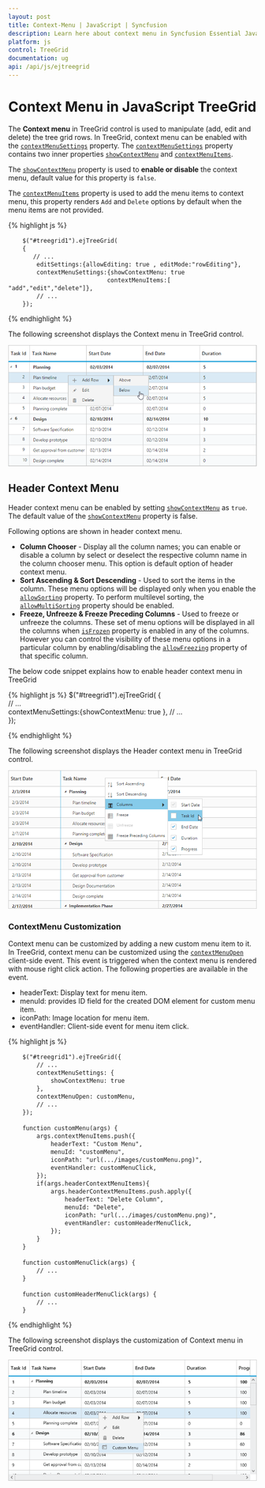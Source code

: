 ```yaml
---
layout: post
title: Context-Menu | JavaScript | Syncfusion
description: Learn here about context menu in Syncfusion Essential JavaScript TreeGrid Control, its elements, and more.
platform: js
control: TreeGrid
documentation: ug
api: /api/js/ejtreegrid
---
```


# Context Menu in JavaScript TreeGrid

The **Context menu** in TreeGrid control is used to manipulate (add, edit and delete) the tree grid rows. In TreeGrid, context menu can be enabled with the [`contextMenuSettings`](/api/js/ejtreegrid#members:contextmenusettings) property. The [`contextMenuSettings`](/api/js/ejtreegrid#members:contextmenusettings) property contains two inner properties [`showContextMenu`](/api/js/ejtreegrid#members:contextmenusettings-showcontextmenu "contextMenuSettings.showContextMenu") and [`contextMenuItems`](/api/js/ejtreegrid#members:contextmenusettings-contextmenuitems "contextMenuSettings.contextMenuItems").

The [`showContextMenu`](/api/js/ejtreegrid#members:contextmenusettings-showcontextmenu "contextMenuSettings.showContextMenu") property is used to **enable or disable** the context menu, default value for this property is `false`.

The [`contextMenuItems`](/api/js/ejtreegrid#members:contextmenusettings-contextmenuitems "contextMenuSettings.contextMenuItems") property is used to add the menu items to context menu, this property renders `Add` and `Delete` options by default when the menu items are not provided.

{% highlight js %}

        $("#treegrid1").ejTreeGrid(
        {   
           // ...     
            editSettings:{allowEditing: true , editMode:"rowEditing"},
            contextMenuSettings:{showContextMenu: true 
                                contextMenuItems:[ "add","edit","delete"]},
            // ...             
        });

{% endhighlight %}

The following screenshot displays the Context menu in TreeGrid control.

![Context Menu in JavaScript TreeGrid](/js/TreeGrid/Context-Menu_images/Context-Menu_img1.png)

## Header Context Menu
Header context menu can be enabled by setting [`showContextMenu`](/api/js/ejtreegrid#members:contextmenusettings-showcontextmenu "contextMenuSettings.showContextMenu") as `true`. The default value of the [`showContextMenu`](/api/js/ejtreegrid#members:contextmenusettings-showcontextmenu "contextMenuSettings.showContextMenu") property is false.

Following options are shown in header context menu. 

* **Column Chooser** - Display all the column names; you can enable or disable a column by select or deselect the respective column name in the column chooser menu. This option is default option of header context menu.
* **Sort Ascending & Sort Descending** - Used to sort the items in the column. These menu options will be displayed only when you enable the [`allowSorting`](/api/js/ejtreegrid#members:allowsorting) property. To perform multilevel sorting, the [`allowMultiSorting`](/api/js/ejtreegrid#members:allowmultisorting) property should be enabled.
* **Freeze, Unfreeze & Freeze Preceding Columns** - Used to freeze or unfreeze the columns. These set of menu options will be displayed in all the columns when [`isFrozen`](/api/js/ejtreegrid#members:columns-isfrozen "columns.isFrozen") property is enabled in any of the columns. However you can control the visibility of these menu options in a particular column by enabling/disabling the [`allowFreezing`](/api/js/ejtreegrid#members:columns-allowfreezing "columns.allowFreezing") property of that specific column.

The below code snippet explains how to enable header context menu in TreeGrid

{% highlight js %}
    $("#treegrid1").ejTreeGrid(
    {   
        // ...     
        contextMenuSettings:{showContextMenu: true },
        // ...             
    });

{% endhighlight %}


The following screenshot displays the Header context menu in TreeGrid control.

![Header Context Menu in JavaScript TreeGrid](/js/TreeGrid/Context-Menu_images/Context-Menu_img2.png)

### ContextMenu Customization

Context menu can be customized by adding a new custom menu item to it. In TreeGrid, context menu can be customized using the [`contextMenuOpen`](https://help.syncfusion.com/api/js/ejtreegrid#events:contextmenuopen "contextMenuOpen") client-side event. This event is triggered when the context menu is rendered with mouse right click action. The following properties are available in the event.

* headerText: Display text for menu item.
* menuId: provides ID field for the created DOM element for custom menu item.
* iconPath: Image location for menu item.
* eventHandler: Client-side event for menu item click.

{% highlight js %}

        $("#treegrid1").ejTreeGrid({
            // ...     
            contextMenuSettings: {
                showContextMenu: true
            },
            contextMenuOpen: customMenu,
            // ...             
        });

        function customMenu(args) {
            args.contextMenuItems.push({
                headerText: "Custom Menu",
                menuId: "customMenu",
                iconPath: "url(.../images/customMenu.png)",
                eventHandler: customMenuClick,
            });
            if(args.headerContextMenuItems){
                args.headerContextMenuItems.push.apply({
                    headerText: "Delete Column",
                    menuId: "Delete",
                    iconPath: "url(.../images/customMenu.png)",
                    eventHandler: customHeaderMenuClick,
                });
            }
        }

        function customMenuClick(args) {
            // ...
        }

        function customHeaderMenuClick(args) {
            // ...
        }

{% endhighlight %}

The following screenshot displays the customization of Context menu in TreeGrid control.

![Context Menu Customization in JavaScript TreeGrid](/js/TreeGrid/Context-Menu_images/Context-Menu_img2.jpg)

